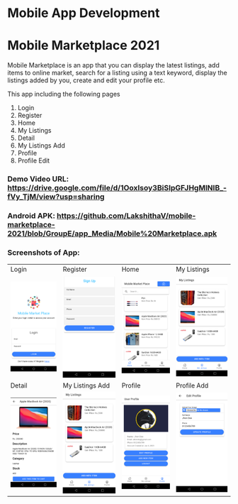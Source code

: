 # Mobile App Development

# **Mobile Marketplace 2021**

Mobile Marketplace is an app that you can display the latest listings, add items to online market, 
search for a listing using a text keyword, display the listings added by you, create and edit your profile etc.

This app including the following pages
1. Login 
2. Register 
3. Home 
4. My Listings
5. Detail
6. My Listings Add
7. Profile
8. Profile Edit

### Demo Video URL: https://drive.google.com/file/d/1OoxIsoy3BiSIpGFJHgMlNIB_-fVy_TjM/view?usp=sharing

### Android APK: https://github.com/LakshithaV/mobile-marketplace-2021/blob/GroupE/app_Media/Mobile%20Marketplace.apk

### Screenshots of App:
<table>
<tr>
    <td>Login</td>
    <td>Register</td>
    <td>Home</td>
    <td>My Listings</td>
  </tr>
  <tr>
    <td><img src="https://github.com/LakshithaV/mobile-marketplace-2021/blob/GroupE/app_Media/Login.png"></td>
    <td><img src="https://github.com/LakshithaV/mobile-marketplace-2021/blob/GroupE/app_Media/Register.png"></td>
    <td><img src="https://github.com/LakshithaV/mobile-marketplace-2021/blob/GroupE/app_Media/Home.png"></td>
    <td><img src="https://github.com/LakshithaV/mobile-marketplace-2021/blob/GroupE/app_Media/My%20Listings.png"></td>
  </tr>
  <tr>
    <td>Detail</td>
    <td>My Listings Add</td>
    <td>Profile</td>
    <td>Profile Add</td>
  </tr>
  <tr>
    <td><img src="https://github.com/LakshithaV/mobile-marketplace-2021/blob/GroupE/app_Media/Detail.png"></td>
    <td><img src="https://github.com/LakshithaV/mobile-marketplace-2021/blob/GroupE/app_Media/My%20Listings.png"></td>
    <td><img src="https://github.com/LakshithaV/mobile-marketplace-2021/blob/GroupE/app_Media/Profile.png"></td>
    <td><img src="https://github.com/LakshithaV/mobile-marketplace-2021/blob/GroupE/app_Media/Profile%20Edit.png"></td>
  </tr>

</table>
